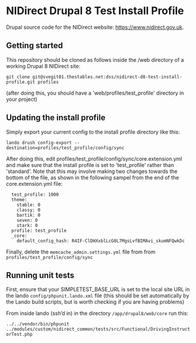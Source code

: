 # NIDirect Drupal 8 Test Install Profile

Drupal source code for the NIDirect website: https://www.nidirect.gov.uk.

## Getting started

This repository should be cloned as follows inside the /web directory of a working Drupal 8 NIDirect site:

`git clone git@svegit01.thestables.net:dss/nidirect-d8-test-install-profile.git profiles`
 
(after doing this, you should have a 'web/profiles/test_profile' directory in your project)

## Updating the install profile

Simply export your current config to the install profile directory like this:

`lando drush config-export --destination=profiles/test_profile/config/sync`
 
After doing this, edit profiles/test_profile/config/sync/core.extension.yml and make sure that the install profile is set to 'test_profile' rather than 'standard'. Note that this may involve making two changes towards the bottom of the file, as shown in the following sampel from the end of the core.extension.yml file:

```
  test_profile: 1000
  theme:
    stable: 0
    classy: 0
    bartik: 0
    seven: 0
    stark: 0
  profile: test_profile
  _core:
    default_config_hash: R4IF-ClDHXxblLcG0L7MgsLvfBIMAvi_skumNFQwkDc
```

Finally, delete the `memcache_admin.settings.yml` file from from `profiles/test_profile/config/sync`

## Running unit tests

First, ensure that your SIMPLETEST_BASE_URL is set to the local site URL in the lando 
`config/phpunit.lando.xml` file (this should be set automatically by the Lando build scripts, 
but is worth checking if you are having problems)

From inside lando (ssh’d in) in the directory `/app/drupal8/web/core` run this:

`../../vendor/bin/phpunit ../modules/custom/nidirect_common/tests/src/Functional/DrivingInstructorTest.php`

